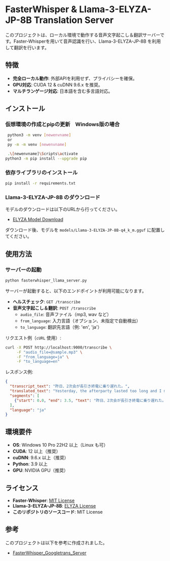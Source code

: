 # FasterWhisper & Llama-3-ELYZA-JP-8B Translation Server

このプロジェクトは、ローカル環境で動作する音声文字起こし＆翻訳サーバーです。Faster-Whisperを用いて音声認識を行い、Llama-3-ELYZA-JP-8B を利用して翻訳を行います。

## 特徴
- **完全ローカル動作**: 外部APIを利用せず、プライバシーを確保。
- **GPU対応**: CUDA 12 & cuDNN 9.6.x を推奨。
- **マルチランゲージ対応**: 日本語を含む多言語対応。

## インストール
### 仮想環境の作成とpipの更新　Windows版の場合
```sh
 python3 -m venv [newenvname]
 or
 py -m -m venv [newenvname]

 .\[newenvname]\Scripts\activate
python3 -m pip install --upgrade pip
```
### 依存ライブラリのインストール
```sh
pip install -r requirements.txt
```

### Llama-3-ELYZA-JP-8B のダウンロード
モデルのダウンロードは以下のURLから行ってください。
- [ELYZA Model Download](https://huggingface.co/elyza/Llama-3-ELYZA-JP-8B-GGUF/tree/main)

ダウンロード後、モデルを `models/Llama-3-ELYZA-JP-8B-q4_k_m.gguf` に配置してください。

## 使用方法
### サーバーの起動
```sh
python fasterwhisper_llama_server.py
```

サーバーが起動すると、以下のエンドポイントが利用可能になります。
- **ヘルスチェック**: `GET /transcribe`
- **音声文字起こし＆翻訳**: `POST /transcribe`
  - `audio_file`: 音声ファイル（mp3, wav など）
  - `from_language`: 入力言語（オプション、未指定で自動検出）
  - `to_language`: 翻訳先言語（例: 'en', 'ja'）

リクエスト例（`cURL` 使用）:
```sh
curl -X POST http://localhost:9000/transcribe \
     -F "audio_file=@sample.mp3" \
     -F "from_language=ja" \
     -F "to_language=en"
```

レスポンス例:
```json
{
  "transcript_text": "昨日、2次会が長引き終電に乗り遅れた。",
  "translated_text": "Yesterday, the afterparty lasted too long and I missed the last train.",
  "segments": [
    {"start": 0.0, "end": 3.5, "text": "昨日、2次会が長引き終電に乗り遅れた。"}
  ],
  "language": "ja"
}
```

## 環境要件
- **OS**: Windows 10 Pro 22H2 以上（Linux も可）
- **CUDA**: 12 以上（推奨）
- **cuDNN**: 9.6.x 以上（推奨）
- **Python**: 3.9 以上
- **GPU**: NVIDIA GPU（推奨）

## ライセンス
- **Faster-Whisper**: [MIT License](https://github.com/ggerganov/whisper.cpp/blob/main/LICENSE)
- **Llama-3-ELYZA-JP-8B**: [ELYZA License](https://huggingface.co/elyza/llama-3-elyza-jp-8b)
- **このリポジトリのソースコード**: MIT License

## 参考
このプロジェクトは以下を参考に作成されました。
- [FasterWhisper_Googletrans_Server](https://github.com/omicronware/FasterWhisper_Googletrans_Server/)

